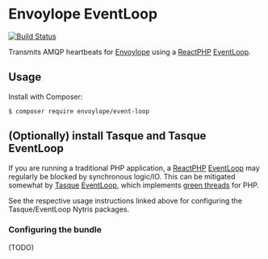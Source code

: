 # Envoylope EventLoop

[![Build Status](https://github.com/envoylope/event-loop/workflows/CI/badge.svg)](https://github.com/envoylope/event-loop/actions?query=workflow%3ACI)

Transmits AMQP heartbeats for [Envoylope][Envoylope] using a [ReactPHP][ReactPHP] [EventLoop][ReactPHP EventLoop].

## Usage
Install with Composer:

```shell
$ composer require envoylope/event-loop
```

## (Optionally) install Tasque and Tasque EventLoop

If you are running a traditional PHP application, a [ReactPHP][ReactPHP] [EventLoop][ReactPHP EventLoop] may regularly be blocked
by synchronous logic/IO. This can be mitigated somewhat by [Tasque][Tasque] [EventLoop][Tasque EventLoop],
which implements [green threads][Green threads] for PHP.

See the respective usage instructions linked above for configuring the Tasque/EventLoop Nytris packages.

### Configuring the bundle

(TODO)

[Envoylope]: https://github.com/envoylope
[Green threads]: https://en.wikipedia.org/wiki/Green_thread
[ReactPHP]: https://reactphp.org/
[ReactPHP EventLoop]: https://github.com/reactphp/event-loop
[Tasque]: https://github.com/nytris/tasque
[Tasque EventLoop]: https://github.com/nytris/tasque-event-loop
